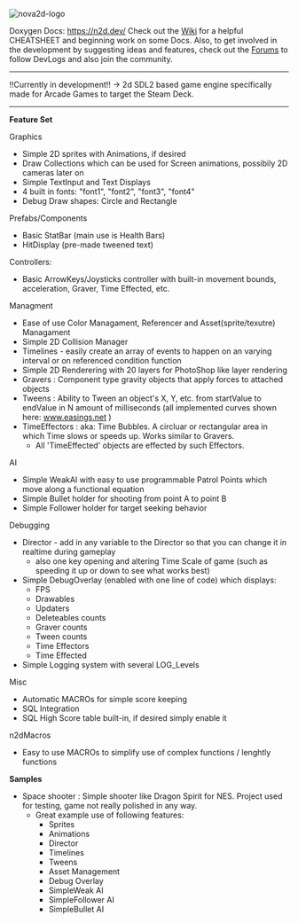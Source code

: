 ![nova2d-logo](https://user-images.githubusercontent.com/49030884/157763854-97bc29ea-1284-43d3-b474-6535abd98ee3.svg)


Doxygen Docs: https://n2d.dev/
Check out the [Wiki](https://github.com/sampenland/nova2d/wiki) for a helpful CHEATSHEET and beginning work on some Docs. Also, to get involved in the development by suggesting ideas and features, check out the [Forums](https://n2d.dev/forums/) to follow DevLogs and also join the community.

---
!!Currently in development!! -> 2d SDL2 based game engine specifically made for Arcade Games to target the Steam Deck.

---
**Feature Set**
 
 Graphics
 - Simple 2D sprites with Animations, if desired
 - Draw Collections which can be used for Screen animations, possibily 2D cameras later on
 - Simple TextInput and Text Displays
 - 4 built in fonts: "font1", "font2", "font3", "font4"
 - Debug Draw shapes: Circle and Rectangle
 
 Prefabs/Components
 - Basic StatBar (main use is Health Bars)
 - HitDisplay (pre-made tweened text)
 
 Controllers:
 - Basic ArrowKeys/Joysticks controller with built-in movement bounds, acceleration, Graver, Time Effected, etc.
 
 Managment
 - Ease of use Color Managament, Referencer and Asset(sprite/texutre) Managament
 - Simple 2D Collision Manager
 - Timelines - easily create an array of events to happen on an varying interval or on referenced condition function
 - Simple 2D Renderering with 20 layers for PhotoShop like layer rendering
 - Gravers : Component type gravity objects that apply forces to attached objects
 - Tweens : Ability to Tween an object's X, Y, etc. from startValue to endValue in N amount of milliseconds (all implemented curves shown here: www.easings.net )
 - TimeEffectors : aka: Time Bubbles. A circluar or rectangular area in which Time slows or speeds up. Works similar to Gravers.
	- All 'TimeEffected' objects are effected by such Effectors.
 
 AI
 - Simple WeakAI with easy to use programmable Patrol Points which move along a functional equation
 - Simple Bullet holder for shooting from point A to point B
 - Simple Follower holder for target seeking behavior
 
 Debugging
 - Director - add in any variable to the Director so that you can change it in realtime during gameplay
	- also one key opening and altering Time Scale of game (such as speeding it up or down to see what works best)
 - Simple DebugOverlay (enabled with one line of code) which displays:
	- FPS
	- Drawables
	- Updaters
	- Deleteables counts
	- Graver counts
	- Tween counts
	- Time Effectors
	- Time Effected
 - Simple Logging system with several LOG_Levels
 
 Misc
 - Automatic MACROs for simple score keeping
 - SQL Integration
 - SQL High Score table built-in, if desired simply enable it
 
 n2dMacros
 - Easy to use MACROs to simplify use of complex functions / lenghtly functions
 
 **Samples**
 - Space shooter : Simple shooter like Dragon Spirit for NES. Project used for testing, game not really polished in any way.
	- Great example use of following features:
		- Sprites
		- Animations
		- Director
		- Timelines
		- Tweens
		- Asset Management
		- Debug Overlay
		- SimpleWeak AI
		- SimpleFollower AI
		- SimpleBullet AI
 
